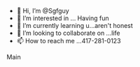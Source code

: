 - 👋 Hi, I’m @Sgfguy
- 👀 I’m interested in ... Having fun
- 🌱 I’m currently learning u...aren't honest
- 💞️ I’m looking to collaborate on ...life
- 📫 How to reach me ...417-281-0123

<!---
Sgfguy/Sgfguy is a ✨ special ✨ repository because its `README.md` (this file) appears on your GitHub profile.
You can click the Preview link to take a look at your changes.
--->Main

